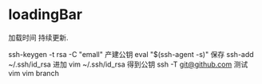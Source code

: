 # loadingBar
加载时间
持续更新.

ssh-keygen -t rsa -C "emall"  产建公钥
eval "$(ssh-agent -s)"  保存
ssh-add ~/.ssh/id_rsa 进加
vim ~/.ssh/id_rsa 得到公钥
ssh -T git@github.com 测试
vim
vim branch
